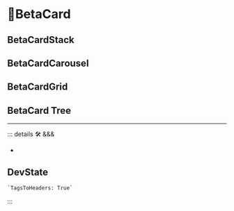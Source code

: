 # 🔷<beta>BetaCard</beta>

## BetaCardStack

## BetaCardCarousel

## BetaCardGrid

## BetaCard Tree

---

<!-- =================================================== -->
<!-- =================================================== -->
<!-- =================================================== -->
<!-- =================================================== -->
<!-- =================================================== -->
::: details 🛠 <dev>&&&</dev>



-

## DevState

```py
`TagsToHeaders: True`
```

:::
